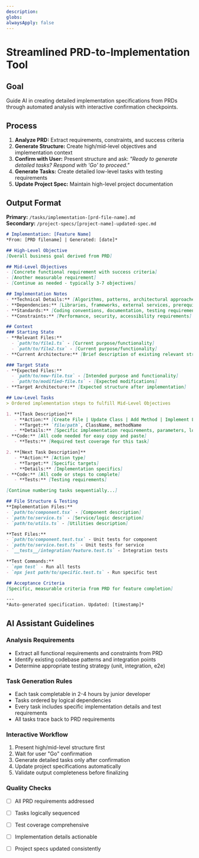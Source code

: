 ```yaml
---
description: 
globs: 
alwaysApply: false
---
```

# Streamlined PRD-to-Implementation Tool

## Goal
Guide AI in creating detailed implementation specifications from PRDs through automated analysis with interactive confirmation checkpoints.

## Process
1. **Analyze PRD:** Extract requirements, constraints, and success criteria
2. **Generate Structure:** Create high/mid-level objectives and implementation context
3. **Confirm with User:** Present structure and ask: *"Ready to generate detailed tasks? Respond with 'Go' to proceed."*
4. **Generate Tasks:** Create detailed low-level tasks with testing requirements
5. **Update Project Spec:** Maintain high-level project documentation

## Output Format
**Primary:** `/tasks/implementation-[prd-file-name].md`  
**Secondary:** `/project-specs/[project-name]-updated-spec.md`

```markdown
# Implementation: [Feature Name]
*From: [PRD filename] | Generated: [date]*

## High-Level Objective
[Overall business goal derived from PRD]

## Mid-Level Objectives
- [Concrete functional requirement with success criteria]
- [Another measurable requirement]
- [Continue as needed - typically 3-7 objectives]

## Implementation Notes
- **Technical Details:** [Algorithms, patterns, architectural approaches]
- **Dependencies:** [Libraries, frameworks, external services, prerequisites]
- **Standards:** [Coding conventions, documentation, testing requirements]
- **Constraints:** [Performance, security, accessibility requirements]

## Context
### Starting State
- **Relevant Files:** 
  - `path/to/file1.ts` - [Current purpose/functionality]
  - `path/to/file2.tsx` - [Current purpose/functionality]
- **Current Architecture:** [Brief description of existing relevant structure]

### Target State
- **Expected Files:**
  - `path/to/new-file.tsx` - [Intended purpose and functionality]
  - `path/to/modified-file.ts` - [Expected modifications]
- **Target Architecture:** [Expected structure after implementation]

## Low-Level Tasks
> Ordered implementation steps to fulfill Mid-Level Objectives

1. **[Task Description]**
   - **Action:** [Create File | Update Class | Add Method | Implement Logic]
   - **Target:** `file/path`, ClassName, methodName
   - **Details:** [Specific implementation requirements, parameters, logic]
- **Code:** [All code needed for easy copy and paste]
   - **Tests:** [Required test coverage for this task]

2. **[Next Task Description]**
   - **Action:** [Action type]
   - **Target:** [Specific targets]
   - **Details:** [Implementation specifics]
- **Code:** [All code or steps to complete]
   - **Tests:** [Testing requirements]

[Continue numbering tasks sequentially...]

## File Structure & Testing
**Implementation Files:**
- `path/to/component.tsx` - [Component description]
- `path/to/service.ts` - [Service/logic description]
- `path/to/utils.ts` - [Utilities description]

**Test Files:**
- `path/to/component.test.tsx` - Unit tests for component
- `path/to/service.test.ts` - Unit tests for service
- `__tests__/integration/feature.test.ts` - Integration tests

**Test Commands:**
- `npm test` - Run all tests
- `npx jest path/to/specific.test.ts` - Run specific test

## Acceptance Criteria
[Specific, measurable criteria from PRD for feature completion]

---
*Auto-generated specification. Updated: [timestamp]*
```

## AI Assistant Guidelines

### Analysis Requirements
- Extract all functional requirements and constraints from PRD
- Identify existing codebase patterns and integration points
- Determine appropriate testing strategy (unit, integration, e2e)

### Task Generation Rules
- Each task completable in 2-4 hours by junior developer
- Tasks ordered by logical dependencies
- Every task includes specific implementation details and test requirements
- All tasks trace back to PRD requirements

### Interactive Workflow
1. Present high/mid-level structure first
2. Wait for user "Go" confirmation
3. Generate detailed tasks only after confirmation
4. Update project specifications automatically
5. Validate output completeness before finalizing

### Quality Checks
- [ ] All PRD requirements addressed
- [ ] Tasks logically sequenced
- [ ] Test coverage comprehensive
- [ ] Implementation details actionable




- [ ] Project specs updated consistently
